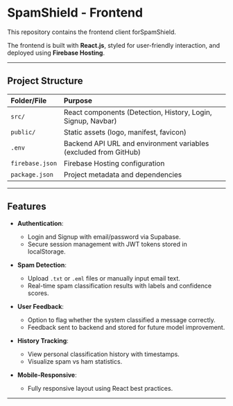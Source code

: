 # SpamShield - Frontend

This repository contains the frontend client forSpamShield.

The frontend is built with **React.js**, styled for user-friendly interaction, and deployed using **Firebase Hosting**.

---

## Project Structure

| Folder/File | Purpose |
|:---|:---|
| `src/` | React components (Detection, History, Login, Signup, Navbar) |
| `public/` | Static assets (logo, manifest, favicon) |
| `.env` | Backend API URL and environment variables (excluded from GitHub) |
| `firebase.json` | Firebase Hosting configuration |
| `package.json` | Project metadata and dependencies |

---

## Features

- **Authentication**:
  - Login and Signup with email/password via Supabase.
  - Secure session management with JWT tokens stored in localStorage.

- **Spam Detection**:
  - Upload `.txt` or `.eml` files or manually input email text.
  - Real-time spam classification results with labels and confidence scores.

- **User Feedback**:
  - Option to flag whether the system classified a message correctly.
  - Feedback sent to backend and stored for future model improvement.

- **History Tracking**:
  - View personal classification history with timestamps.
  - Visualize spam vs ham statistics.

- **Mobile-Responsive**:
  - Fully responsive layout using React best practices.

---
